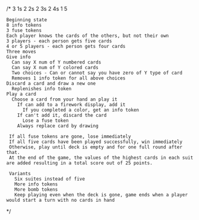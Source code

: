   /*
    3 1s
    2 2s
    2 3s
    2 4s
    1 5

    Beginning state
    8 info tokens
    3 fuse tokens
    Each player knows the cards of the others, but not their own
    3 players - each person gets five cards
    4 or 5 players - each person gets four cards
    Three moves
    Give info
      Can say X num of Y numbered cards
      Can say X num of Y colored cards
      Two choices - Can or cannot say you have zero of Y type of card
      Removes 1 info token for all above choices
    Discard a card and draw a new one
      Replenishes info token
    Play a card
      Choose a card from your hand an play it
        If can add to a firework display, add it
          If you completed a color, get an info token
        If can't add it, discard the card
          Lose a fuse token
        Always replace card by drawing

     If all fuse tokens are gone, lose immediately
     If all five cards have been played successfully, win immediately
     Otherwise, play until deck is empty and for one full round after that.
     At the end of the game, the values of the highest cards in each suit are added resulting in a total score out of 25 points.

     Variants
       Six suites instead of five
       More info tokens
       More bomb tokens
       Keep playing even when the deck is gone, game ends when a player would start a turn with no cards in hand

  */

